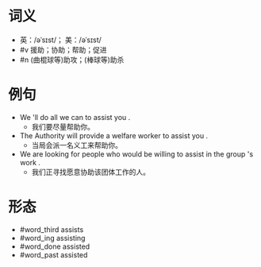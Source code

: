 # 词义
- 英：/əˈsɪst/； 美：/əˈsɪst/
- #v 援助；协助；帮助；促进
- #n (曲棍球等)助攻；(棒球等)助杀
# 例句
- We 'll do all we can to assist you .
	- 我们要尽量帮助你。
- The Authority will provide a welfare worker to assist you .
	- 当局会派一名义工来帮助你。
- We are looking for people who would be willing to assist in the group 's work .
	- 我们正寻找愿意协助该团体工作的人。
# 形态
- #word_third assists
- #word_ing assisting
- #word_done assisted
- #word_past assisted
